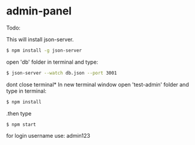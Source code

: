 # admin-panel

  Todo:

This will install json-server.
```sh
$ npm install -g json-server
```
  open 'db' folder in terminal and type:

```sh
$ json-server --watch db.json --port 3001
```

dont close terminal*
In new terminal window open 'test-admin' folder
and type in terminal:

```sh
$ npm install
```
.then type

```sh
$ npm start
```

for login username use:  admin123
